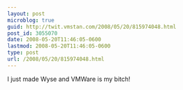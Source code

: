 ```yaml
---
layout: post
microblog: true
guid: http://twit.vmstan.com/2008/05/20/815974048.html
post_id: 3055070
date: 2008-05-20T11:46:05-0600
lastmod: 2008-05-20T11:46:05-0600
type: post
url: /2008/05/20/815974048.html
---
```

I just made Wyse and VMWare is my bitch!
